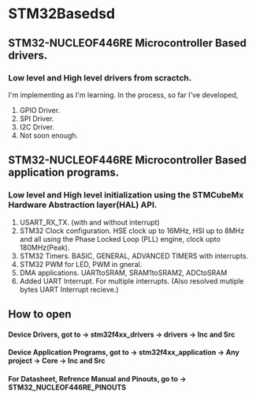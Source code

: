 # STM32Basedsd
## STM32-NUCLEOF446RE Microcontroller Based drivers. 
### Low level and High level drivers from scractch. 
I'm implementing as I'm learning. In the process, so far I've developed,
1. GPIO Driver.
2. SPI Driver.
3. I2C Driver.
4. Not soon enough.

## STM32-NUCLEOF446RE Microcontroller Based application programs.
### Low level and High level initialization using the STMCubeMx Hardware Abstraction layer(HAL) API. 
1. USART_RX_TX. (with and without interrupt)
2. STM32 Clock configuration. HSE clock up to 16MHz, HSI up to 8MHz and all using the Phase Locked Loop (PLL) engine, clock upto 180MHz(Peak). 
3. STM32 Timers. BASIC, GENERAL, ADVANCED TIMERS with interrupts.
4. STM32 PWM for LED, PWM in gneral.
5. DMA applications. UARTtoSRAM, SRAM1toSRAM2, ADCtoSRAM
6. Added UART Interrupt. For multiple interrupts. 
   (Also resolved mutiple bytes UART Interrupt recieve.)
   
   
## How to open
#### Device Drivers, got to -> stm32f4xx_drivers -> drivers -> Inc and Src
#### Device Application Programs, got to -> stm32f4xx_application -> Any project -> Core -> Inc and Src
#### For Datasheet, Refrence Manual and Pinouts, go to -> STM32_NUCLEOF446RE_PINOUTS
  
